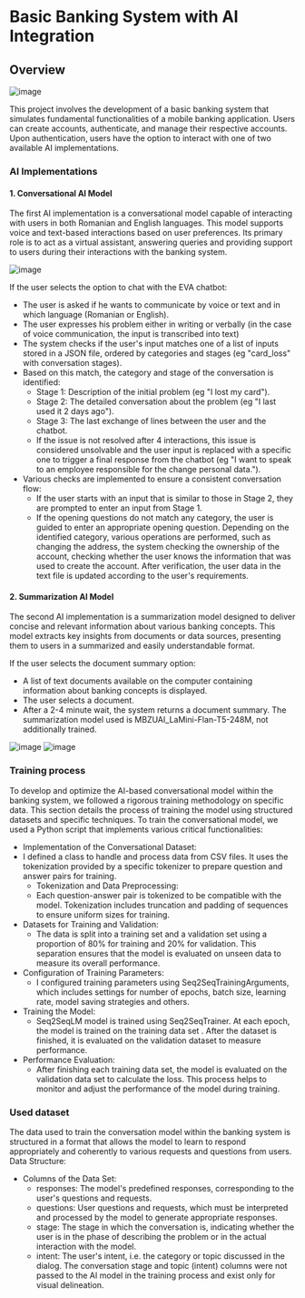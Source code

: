 # Basic Banking System with AI Integration

## Overview
![image](https://github.com/mTwR0/EVA/assets/147711036/90b81693-1751-4f85-9496-3b342dbe1d58)


This project involves the development of a basic banking system that simulates fundamental functionalities of a mobile banking application. Users can create accounts, authenticate, and manage their respective accounts. Upon authentication, users have the option to interact with one of two available AI implementations.

### AI Implementations

#### 1. Conversational AI Model

The first AI implementation is a conversational model capable of interacting with users in both Romanian and English languages. This model supports voice and text-based interactions based on user preferences. Its primary role is to act as a virtual assistant, answering queries and providing support to users during their interactions with the banking system.


![image](https://github.com/mTwR0/EVA/assets/147711036/fcde401c-7c66-4c73-8864-f10f07e6734a)


If the user selects the option to chat with the EVA chatbot:
- The user is asked if he wants to communicate by voice or text and in which language (Romanian or English).
- The user expresses his problem either in writing or verbally (in the case of voice communication, the input is transcribed into text)
- The system checks if the user's input matches one of a list of inputs stored in a JSON file, ordered by categories and stages (eg "card_loss" with conversation stages).
- Based on this match, the category and stage of the conversation is identified:
  - Stage 1: Description of the initial problem (eg "I lost my card").
  - Stage 2: The detailed conversation about the problem (eg "I last used it 2 days ago").
  - Stage 3: The last exchange of lines between the user and the chatbot.
  - If the issue is not resolved after 4 interactions, this issue is considered unsolvable and the user input is replaced with a specific one to trigger a final response from the chatbot (eg "I want to speak to an employee responsible for the change personal data.").
- Various checks are implemented to ensure a consistent conversation flow:
  - If the user starts with an input that is similar to those in Stage 2, they are prompted to enter an input from Stage 1.
  - If the opening questions do not match any category, the user is guided to enter an appropriate opening question.
Depending on the identified category, various operations are performed, such as changing the address, the system checking the ownership of the account, checking whether the user knows the information that was used to create the account. After verification, the user data in the text file is updated according to the user's requirements.

#### 2. Summarization AI Model


The second AI implementation is a summarization model designed to deliver concise and relevant information about various banking concepts. This model extracts key insights from documents or data sources, presenting them to users in a summarized and easily understandable format. 

If the user selects the document summary option:
- A list of text documents available on the computer containing information about banking concepts is displayed.
- The user selects a document.
- After a 2-4 minute wait, the system returns a document summary. The summarization model used is MBZUAI_LaMini-Flan-T5-248M, not additionally trained.

![image](https://github.com/mTwR0/EVA/assets/147711036/e767552e-98e1-4b30-b4a4-7babc9600e49)
![image](https://github.com/mTwR0/EVA/assets/147711036/45346c9b-2778-464b-83b6-4e4703f53e6a)


### Training process

To develop and optimize the AI-based conversational model within the banking system, we followed a rigorous training methodology on specific data. This section details the process of training the model using structured datasets and specific techniques.
To train the conversational model, we used a Python script that implements various critical functionalities:

- Implementation of the Conversational Dataset:
- I defined a class to handle and process data from CSV files. It uses the tokenization provided by a specific tokenizer to prepare question and answer pairs for training.
  - Tokenization and Data Preprocessing:
  - Each question-answer pair is tokenized to be compatible with the model. Tokenization includes truncation and padding of sequences to ensure uniform sizes for training.
- Datasets for Training and Validation:
  - The data is split into a training set and a validation set using a proportion of 80% for training and 20% for validation. This separation ensures that the model is evaluated on unseen data to measure its overall performance.
- Configuration of Training Parameters:
  - I configured training parameters using Seq2SeqTrainingArguments, which includes settings for number of epochs, batch size, learning rate, model saving strategies and others. 
- Training the Model:
  - Seq2SeqLM model is trained using Seq2SeqTrainer. At each epoch, the model is trained on the training data set . After the dataset is finished, it is evaluated on the validation dataset to measure performance.
- Performance Evaluation:
  - After finishing each training data set, the model is evaluated on the validation data set to calculate the loss. This process helps to monitor and adjust the performance of the model during training.

### Used dataset
The data used to train the conversation model within the banking system is structured in a format that allows the model to learn to respond appropriately and coherently to various requests and questions from users.
Data Structure:
- Columns of the Data Set:
  - responses: The model's predefined responses, corresponding to the user's questions and requests.
  - questions: User questions and requests, which must be interpreted and processed by the model to generate appropriate responses.
  - stage: The stage in which the conversation is, indicating whether the user is in the phase of describing the problem or in the actual interaction with the model.
  - intent: The user's intent, i.e. the category or topic discussed in the dialog.
The conversation stage and topic (intent) columns were not passed to the AI ​​model in the training process and exist only for visual delineation.
